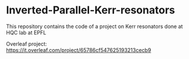 # Inverted-Parallel-Kerr-resonators
This repository contains the code of a project on Kerr resonators done at HQC lab at EPFL

Overleaf project: https://it.overleaf.com/project/65786cf547625193213cecb9
